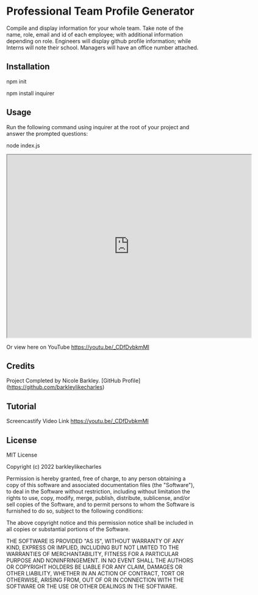 # Professional Team Profile Generator
Compile and display information for your whole team.  Take note of the name, role, email and id of each employee; with additional information depending on role. Engineers will display github profile information; while Interns will note their school.  Managers will have an office number attached.

## Installation
npm init

npm install inquirer

## Usage
Run the following command using inquirer at the root of your project and answer the prompted questions:

node index.js

<iframe src="https://drive.google.com/file/d/1nr9y2pKVYOV8Y1UVjkp-Csu2V_Xxaftx/preview" width="640" height="480"></iframe>

Or view here on YouTube https://youtu.be/_CDfDvbkmMI

## Credits
Project Completed by Nicole Barkley. [GitHub Profile] (https://github.com/barkleylikecharles)

## Tutorial
Screencastify Video Link https://youtu.be/_CDfDvbkmMI

## License
MIT License

Copyright (c) 2022 barkleylikecharles

Permission is hereby granted, free of charge, to any person obtaining a copy of this software and associated documentation files (the "Software"), to deal in the Software without restriction, including without limitation the rights to use, copy, modify, merge, publish, distribute, sublicense, and/or sell copies of the Software, and to permit persons to whom the Software is furnished to do so, subject to the following conditions:

The above copyright notice and this permission notice shall be included in all copies or substantial portions of the Software.

THE SOFTWARE IS PROVIDED "AS IS", WITHOUT WARRANTY OF ANY KIND, EXPRESS OR IMPLIED, INCLUDING BUT NOT LIMITED TO THE WARRANTIES OF MERCHANTABILITY, FITNESS FOR A PARTICULAR PURPOSE AND NONINFRINGEMENT. IN NO EVENT SHALL THE AUTHORS OR COPYRIGHT HOLDERS BE LIABLE FOR ANY CLAIM, DAMAGES OR OTHER LIABILITY, WHETHER IN AN ACTION OF CONTRACT, TORT OR OTHERWISE, ARISING FROM, OUT OF OR IN CONNECTION WITH THE SOFTWARE OR THE USE OR OTHER DEALINGS IN THE SOFTWARE.